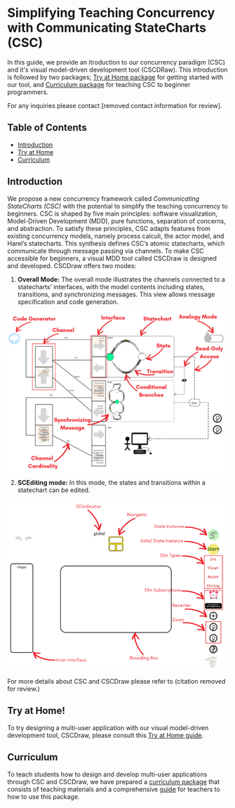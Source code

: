 # Simplifying Teaching Concurrency with Communicating StateCharts (CSC)


In this guide, we provide an itroduction to our concurrency paradigm (CSC) and it's visual model-driven development tool (CSCDRaw).
This introduction is followed by two packages; [Try at Home package](#try-at-home) for getting started with our tool,
 and [Curriculum package](#curriculum) for teaching CSC to beginner programmers.

For any inquiries please contact [removed contact information for review].


## Table of Contents
- [Introduction](#introduction)
- [Try at Home](#try-at-home)
- [Curriculum](#curriculum)



<!-- ------------------------------------------------------------------------------------------------------------------------------------------------------- -->

## Introduction
We propose a new concurrency framework called *Communicating StateCharts (CSC)* with the potential to simplify the teaching concurrency to beginners. 
CSC is shaped by five main principles: software visualization, Model-Driven Development (MDD), pure functions,
separation of concerns, and abstraction. To satisfy these principles, CSC adapts features from existing concurrency models, namely
process calculi, the actor model, and Harel’s statecharts. This synthesis defines CSC’s atomic statecharts, which communicate through
message passing via channels. To make CSC accessible for beginners, a visual MDD tool called CSCDraw is designed and developed.
CSCDraw offers two modes:
1. **Overall Mode:** The overall mode illustrates
the channels connected to a statecharts’ interfaces, with the model
contents including states, transitions, and synchronizing messages. 
This view allows message specification and
code generation.


<img src="src/Graphics/Overall.png" alt="overall mode" width="500"/>

2. **SCEditing mode:** In this mode, the states and
transitions within a statechart can be edited.

<img src="src/Graphics/SCEditing.png" alt="SCEditing mode" width="500"/>

For more details about CSC and CSCDraw please refer to (citation removed for review.)
<!-- the [master's thesis](http://hdl.handle.net/11375/31620) of Sheida Emdadi. -->


<!-- ------------------------------------------------------------------------------------------------------------------------------------------------------- -->
## Try at Home!

To try designing a multi-user application with our visual model-driven development tool, CSCDraw,
please consult this [Try at Home guide](src\Try-at-Home.md). 



<!-- ------------------------------------------------------------------------------------------------------------------------------------------------------- -->

## Curriculum

To teach students how to design and develop multi-user applications through CSC and CSCDraw,
we have prepared a [curriculum package](src\Curriculum.zip) that consists of teaching materials
and a comprehensive [guide](src\Curriculum.md) for teachers to how to use this package.


